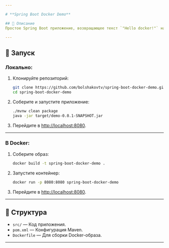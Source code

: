 ```yaml
---

# **Spring Boot Docker Demo**

## 📖 Описание
Простое Spring Boot приложение, возвращающее текст `"Hello docker!"` на GET-запрос.

---
```


## 🚀 Запуск

### Локально:
1. Клонируйте репозиторий:
   ```bash
   git clone https://github.com/bolshakovtv/spring-boot-docker-demo.git
   cd spring-boot-docker-demo
   ```
2. Соберите и запустите приложение:
   ```bash
   ./mvnw clean package
   java -jar target/demo-0.0.1-SNAPSHOT.jar
   ```
3. Перейдите в [http://localhost:8080](http://localhost:8080).

---

### В Docker:
1. Соберите образ:
   ```bash
   docker build -t spring-boot-docker-demo .
   ```
2. Запустите контейнер:
   ```bash
   docker run -p 8080:8080 spring-boot-docker-demo
   ```
3. Перейдите в [http://localhost:8080](http://localhost:8080).

---

## 📂 Структура
- `src/` — Код приложения.
- `pom.xml` — Конфигурация Maven.
- `Dockerfile` — Для сборки Docker-образа.

--- 
